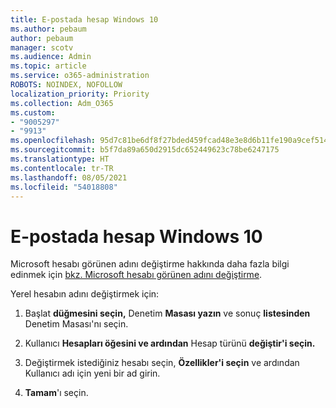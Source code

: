 ```yaml
---
title: E-postada hesap Windows 10
ms.author: pebaum
author: pebaum
manager: scotv
ms.audience: Admin
ms.topic: article
ms.service: o365-administration
ROBOTS: NOINDEX, NOFOLLOW
localization_priority: Priority
ms.collection: Adm_O365
ms.custom:
- "9005297"
- "9913"
ms.openlocfilehash: 95d7c81be6df8f27bded459fcad48e3e8d6b11fe190a9cef514fee1ba8e93cb4
ms.sourcegitcommit: b5f7da89a650d2915dc652449623c78be6247175
ms.translationtype: HT
ms.contentlocale: tr-TR
ms.lasthandoff: 08/05/2021
ms.locfileid: "54018808"
---
```

# <a name="change-account-name-in-windows-10"></a>E-postada hesap Windows 10

Microsoft hesabı görünen adını değiştirme hakkında daha fazla bilgi edinmek için [bkz. Microsoft hesabı görünen adını değiştirme](https://support.microsoft.com/account-billing/how-to-change-your-microsoft-account-display-name-917b1d70-5915-d04e-243a-a618f96ef1d5).

Yerel hesabın adını değiştirmek için:

1. Başlat **düğmesini seçin,** Denetim **Masası yazın** ve sonuç **listesinden** Denetim Masası'nı seçin.

1. Kullanıcı **Hesapları öğesini ve ardından** Hesap türünü **değiştir'i seçin.**

1. Değiştirmek istediğiniz hesabı seçin, **Özellikler'i seçin** ve ardından Kullanıcı adı için yeni bir ad girin.

1. **Tamam**'ı seçin.
